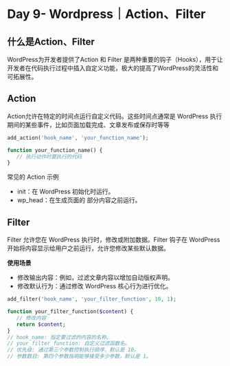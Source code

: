# Day  9- Wordpress｜Action、Filter


## 什么是Action、Filter
WordPress为开发者提供了Action 和 Filter 是两种重要的钩子（Hooks），用于让开发者在代码执行过程中插入自定义功能，极大的提高了WordPress的灵活性和可拓展性。
## Action
Action允许在特定的时间点运行自定义代码。这些时间点通常是 WordPress 执行期间的某些事件，比如页面加载完成、文章发布或保存时等等
```php
add_action('hook_name', 'your_function_name');

function your_function_name() {
   // 执行动作时要执行的代码
}
```

常见的 Action 示例
- init：在 WordPress 初始化时运行。
- wp_head：在生成页面的 <head> 部分内容之前运行。

## Filter
Filter 允许您在 WordPress 执行时，修改或附加数据。Filter 钩子在 WordPress 开始将内容显示给用户之前运行，允许您修改某些默认数据。

**使用场景**
- 修改输出内容：例如，过滤文章内容以增加自动版权声明。
- 修改默认行为：通过修改 WordPress 核心行为进行优化。
```php
add_filter('hook_name', 'your_filter_function', 10, 1);

function your_filter_function($content) {
   // 修改内容
   return $content;
}
// hook_name: 指定要过滤的内容的名称。
// your_filter_function: 自定义过滤函数名。
// 优先级: 通过第三个参数控制执行顺序，默认是 10。
// 参数数目: 第四个参数指明能够接受多少参数，默认是 1。
```
